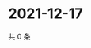 # 2021-12-17

共 0 条

<!-- BEGIN WEIBO -->
<!-- 最后更新时间 Fri Dec 17 2021 18:00:36 GMT+0800 (China Standard Time) -->

<!-- END WEIBO -->
